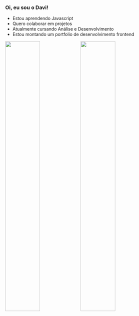 ### Oi, eu sou o Davi!


-  Estou aprendendo Javascript
-  Quero colaborar em projetos
-  Atualmente cursando Análise e Desenvolvimento
-  Estou montando um portfolio de desenvolvimento frontend



<div>
<img  width="47%" src="https://github-readme-stats.davi-damasio.vercel.app/api?username=davi-damasio&theme=davimode&hide=prs,issues,&show_icons=true"/>

<img  width="47%" src="https://github-readme-stats.davi-damasio.vercel.app/api/top-langs/?username=davi-damasio&theme=github_dark"/>

</div>
<!--
[![Davi's GitHub stats](https://github-readme-stats.davi-damasio.vercel.app/api?username=davi-damasio&theme=github_dark&hide=prs,issues,&show_icons=true)](https://github.com/davi-damasio/github-readme-stats)
-->
<!--
[![Top Langs](https://github-readme-stats.davi-damasio.vercel.app/api/top-langs/?username=davi-damasio&theme=github_dark )](https://github.com/davi-damasio/github-readme-stats)
-->
